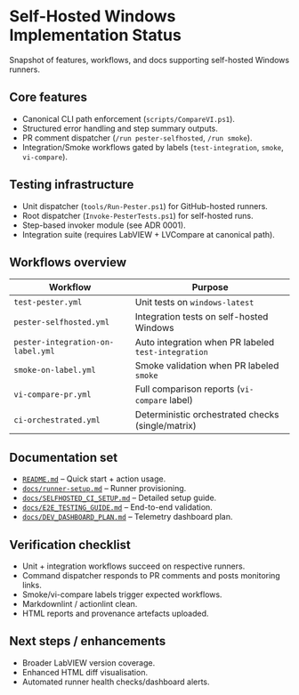 <!-- markdownlint-disable-next-line MD041 -->
# Self-Hosted Windows Implementation Status

Snapshot of features, workflows, and docs supporting self-hosted Windows runners.

## Core features

- Canonical CLI path enforcement (`scripts/CompareVI.ps1`).
- Structured error handling and step summary outputs.
- PR comment dispatcher (`/run pester-selfhosted`, `/run smoke`).
- Integration/Smoke workflows gated by labels (`test-integration`, `smoke`, `vi-compare`).

## Testing infrastructure

- Unit dispatcher (`tools/Run-Pester.ps1`) for GitHub-hosted runners.
- Root dispatcher (`Invoke-PesterTests.ps1`) for self-hosted runs.
- Step-based invoker module (see ADR 0001).
- Integration suite (requires LabVIEW + LVCompare at canonical path).

## Workflows overview

| Workflow | Purpose |
| -------- | ------- |
| `test-pester.yml` | Unit tests on `windows-latest` |
| `pester-selfhosted.yml` | Integration tests on self-hosted Windows |
| `pester-integration-on-label.yml` | Auto integration when PR labeled `test-integration` |
| `smoke-on-label.yml` | Smoke validation when PR labeled `smoke` |
| `vi-compare-pr.yml` | Full comparison reports (`vi-compare` label)
| `ci-orchestrated.yml` | Deterministic orchestrated checks (single/matrix) |

## Documentation set

- [`README.md`](README.md) – Quick start + action usage.
- [`docs/runner-setup.md`](docs/runner-setup.md) – Runner provisioning.
- [`docs/SELFHOSTED_CI_SETUP.md`](docs/SELFHOSTED_CI_SETUP.md) – Detailed setup guide.
- [`docs/E2E_TESTING_GUIDE.md`](docs/E2E_TESTING_GUIDE.md) – End-to-end validation.
- [`docs/DEV_DASHBOARD_PLAN.md`](docs/DEV_DASHBOARD_PLAN.md) – Telemetry dashboard plan.

## Verification checklist

- Unit + integration workflows succeed on respective runners.
- Command dispatcher responds to PR comments and posts monitoring links.
- Smoke/vi-compare labels trigger expected workflows.
- Markdownlint / actionlint clean.
- HTML reports and provenance artefacts uploaded.

## Next steps / enhancements

- Broader LabVIEW version coverage.
- Enhanced HTML diff visualisation.
- Automated runner health checks/dashboard alerts.
